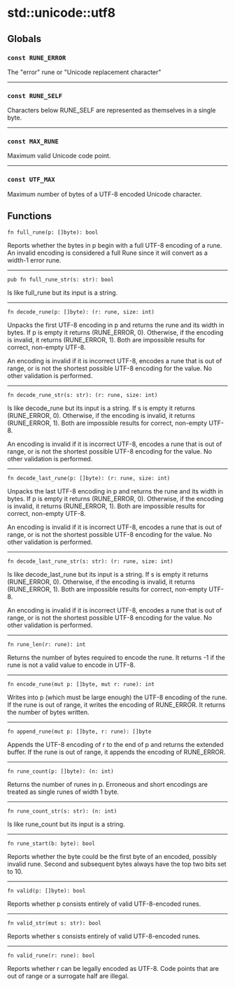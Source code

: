 # std::unicode::utf8
## Globals
### `const RUNE_ERROR`
The "error" rune or "Unicode replacement character" 

---

### `const RUNE_SELF`
Characters below RUNE_SELF are represented as themselves in a single byte. 

---

### `const MAX_RUNE`
Maximum valid Unicode code point. 

---

### `const UTF_MAX`
Maximum number of bytes of a UTF-8 encoded Unicode character. 

## Functions
```jule
fn full_rune(p: []byte): bool
```
Reports whether the bytes in p begin with a full UTF-8 encoding of a rune. An invalid encoding is considered a full Rune since it will convert as a width-1 error rune.

---

```jule
pub fn full_rune_str(s: str): bool
```
Is like full_rune but its input is a string.

---

```jule
fn decode_rune(p: []byte): (r: rune, size: int)
```
Unpacks the first UTF-8 encoding in p and returns the rune and its width in bytes. If p is empty it returns (RUNE_ERROR, 0). Otherwise, if the encoding is invalid, it returns (RUNE_ERROR, 1). Both are impossible results for correct, non-empty UTF-8.

An encoding is invalid if it is incorrect UTF-8, encodes a rune that is out of range, or is not the shortest possible UTF-8 encoding for the value. No other validation is performed.

---

```jule
fn decode_rune_str(s: str): (r: rune, size: int)
```
Is like decode_rune but its input is a string. If s is empty it returns (RUNE_ERROR, 0). Otherwise, if the encoding is invalid, it returns (RUNE_ERROR, 1). Both are impossible results for correct, non-empty UTF-8.

An encoding is invalid if it is incorrect UTF-8, encodes a rune that is out of range, or is not the shortest possible UTF-8 encoding for the value. No other validation is performed.

---

```jule
fn decode_last_rune(p: []byte): (r: rune, size: int)
```
Unpacks the last UTF-8 encoding in p and returns the rune and its width in bytes. If p is empty it returns (RUNE_ERROR, 0). Otherwise, if the encoding is invalid, it returns (RUNE_ERROR, 1). Both are impossible results for correct, non-empty UTF-8.

An encoding is invalid if it is incorrect UTF-8, encodes a rune that is out of range, or is not the shortest possible UTF-8 encoding for the value. No other validation is performed.

---

```jule
fn decode_last_rune_str(s: str): (r: rune, size: int)
```
Is like decode_last_rune but its input is a string. If s is empty it returns (RUNE_ERROR, 0). Otherwise, if the encoding is invalid, it returns (RUNE_ERROR, 1). Both are impossible results for correct, non-empty UTF-8.

An encoding is invalid if it is incorrect UTF-8, encodes a rune that is out of range, or is not the shortest possible UTF-8 encoding for the value. No other validation is performed.

---

```jule
fn rune_len(r: rune): int
```
Returns the number of bytes required to encode the rune. It returns -1 if the rune is not a valid value to encode in UTF-8.

---

```jule
fn encode_rune(mut p: []byte, mut r: rune): int
```
Writes into p (which must be large enough) the UTF-8 encoding of the rune. If the rune is out of range, it writes the encoding of RUNE_ERROR. It returns the number of bytes written.

---

```jule
fn append_rune(mut p: []byte, r: rune): []byte
```
Appends the UTF-8 encoding of r to the end of p and returns the extended buffer. If the rune is out of range, it appends the encoding of RUNE_ERROR.

---

```jule
fn rune_count(p: []byte): (n: int)
```
Returns the number of runes in p. Erroneous and short encodings are treated as single runes of width 1 byte.

---

```jule
fn rune_count_str(s: str): (n: int)
```
Is like rune_count but its input is a string.

---

```jule
fn rune_start(b: byte): bool
```
Reports whether the byte could be the first byte of an encoded, possibly invalid rune. Second and subsequent bytes always have the top two bits set to 10.

---

```jule
fn valid(p: []byte): bool
```
Reports whether p consists entirely of valid UTF-8-encoded runes.

---

```jule
fn valid_str(mut s: str): bool
```
Reports whether s consists entirely of valid UTF-8-encoded runes.

---

```jule
fn valid_rune(r: rune): bool
```
Reports whether r can be legally encoded as UTF-8. Code points that are out of range or a surrogate half are illegal. 